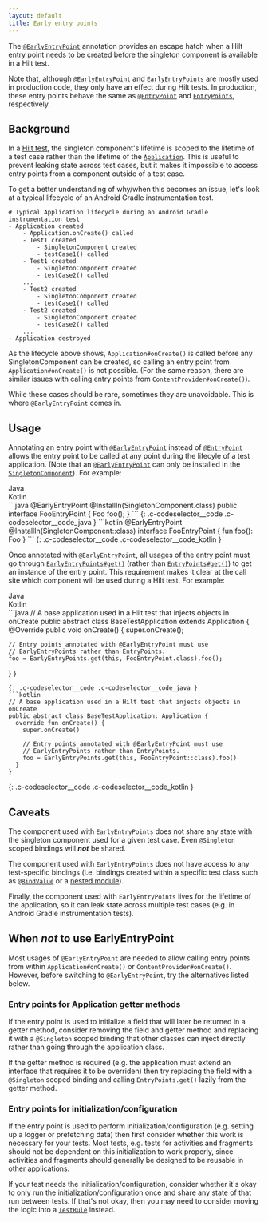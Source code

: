 ```yaml
---
layout: default
title: Early entry points
---
```


The [`@EarlyEntryPoint`] annotation provides an escape hatch when a Hilt
entry point needs to be created before the singleton component is available in
a Hilt test.

Note that, although [`@EarlyEntryPoint`] and [`EarlyEntryPoints`] are
mostly used in production code, they only have an effect during Hilt tests. In
production, these entry points behave the same as [`@EntryPoint`] and
[`EntryPoints`], respectively.

## Background

In a [Hilt test], the singleton component's lifetime is scoped to the
lifetime of a test case rather than the lifetime of the [`Application`].
This is useful to prevent leaking state across test cases, but it makes
it impossible to access entry points from a component outside of a test case.

To get a better understanding of why/when this becomes an issue, let's look at
a typical lifecycle of an Android Gradle instrumentation test.

```
# Typical Application lifecycle during an Android Gradle instrumentation test
- Application created
    - Application.onCreate() called
    - Test1 created
        - SingletonComponent created
        - testCase1() called
    - Test1 created
        - SingletonComponent created
        - testCase2() called
    ...
    - Test2 created
        - SingletonComponent created
        - testCase1() called
    - Test2 created
        - SingletonComponent created
        - testCase2() called
    ...
- Application destroyed
```

As the lifecycle above shows, `Application#onCreate()` is called before any
SingletonComponent can be created, so calling an entry point from
`Application#onCreate()` is not possible. (For the same reason, there are
similar issues with calling entry points from `ContentProvider#onCreate()`).

While these cases should be rare, sometimes they are unavoidable. This is
where `@EarlyEntryPoint` comes in.

## Usage

Annotating an entry point with [`@EarlyEntryPoint`] instead of [`@EntryPoint`]
allows the entry point to be called at any point during the lifecyle of a test
application. (Note that an [`@EarlyEntryPoint`] can only be installed in the
[`SingletonComponent`]). For example:

<div class="c-codeselector__button c-codeselector__button_java">Java</div>
<div class="c-codeselector__button c-codeselector__button_kotlin">Kotlin</div>
```java
@EarlyEntryPoint
@InstallIn(SingletonComponent.class)
public interface FooEntryPoint {
  Foo foo();
}
```
{: .c-codeselector__code .c-codeselector__code_java }
```kotlin
@EarlyEntryPoint
@InstallIn(SingletonComponent::class)
interface FooEntryPoint {
  fun foo(): Foo
}
```
{: .c-codeselector__code .c-codeselector__code_kotlin }

Once annotated with `@EarlyEntryPoint`, all usages of the entry point must
go through [`EarlyEntryPoints#get()`] (rather than [`EntryPoints#get()`]) to
get an instance of the entry point. This requirement makes it clear at the call
site which component will be used during a Hilt test. For example:

<div class="c-codeselector__button c-codeselector__button_java">Java</div>
<div class="c-codeselector__button c-codeselector__button_kotlin">Kotlin</div>
```java
// A base application used in a Hilt test that injects objects in onCreate
public abstract class BaseTestApplication extends Application {
  @Override
  public void onCreate() {
    super.onCreate();

    // Entry points annotated with @EarlyEntryPoint must use
    // EarlyEntryPoints rather than EntryPoints.
    foo = EarlyEntryPoints.get(this, FooEntryPoint.class).foo();
  }
}
```
{: .c-codeselector__code .c-codeselector__code_java }
```kotlin
// A base application used in a Hilt test that injects objects in onCreate
public abstract class BaseTestApplication: Application {
  override fun onCreate() {
    super.onCreate()

    // Entry points annotated with @EarlyEntryPoint must use
    // EarlyEntryPoints rather than EntryPoints.
    foo = EarlyEntryPoints.get(this, FooEntryPoint::class).foo()
  }
}
```
{: .c-codeselector__code .c-codeselector__code_kotlin }

## Caveats

The component used with `EarlyEntryPoints` does not share any state with the
singleton component used for a given test case. Even `@Singleton` scoped
bindings will ***not*** be shared.

The component used with `EarlyEntryPoints` does not have access to any
test-specific bindings (i.e. bindings created within a specific test class such
as [`@BindValue`](testing.md#bind-value) or a
[nested module](testing.md#nested-modules)).

Finally, the component used with `EarlyEntryPoints` lives for the lifetime
of the application, so it can leak state across multiple test cases (e.g. in
Android Gradle instrumentation tests).

## When ***not*** to use EarlyEntryPoint

Most usages of `@EarlyEntryPoint` are needed to allow calling entry
points from within `Application#onCreate()` or `ContentProvider#onCreate()`.
However, before switching to `@EarlyEntryPoint`, try the alternatives listed
below.

### Entry points for Application getter methods

If the entry point is used to initialize a field that will later be returned in
a getter method, consider removing the field and getter method and replacing it
with a `@Singleton` scoped binding that other classes can inject directly
rather than going through the application class.

If the getter method is required (e.g. the application must extend an interface
that requires it to be overriden) then try replacing the field with a
`@Singleton` scoped binding and calling `EntryPoints.get()` lazily from the
getter method.

### Entry points for initialization/configuration

If the entry point is used to perform initialization/configuration (e.g.
setting up a logger or prefetching data) then first consider whether this work
is necessary for your tests. Most tests, e.g. tests for activities and fragments
should not be dependent on this initialization to work properly, since
activities and fragments should generally be designed to be reusable in other
applications.

If your test needs the initialization/configuration, consider whether it's okay
to only run the initialization/configuration once and share any state of that
run between tests. If that's not okay, then you may need to consider moving the
logic into a [`TestRule`] instead.

[`@EarlyEntryPoint`]:(https://dagger.dev/api/latest/dagger/hilt/android/EarlyEntryPoint.html)
[`EarlyEntryPoints`]:(https://dagger.dev/api/latest/dagger/hilt/android/EarlyEntryPoints.html)
[entry point]:(https://dagger.dev/api/latest/dagger/hilt/EntryPoint.html)
[Hilt test]:(https://dagger.dev/api/latest/dagger/hilt/android/testing/HiltAndroidTest.html)
[`Application`]:(https://developer.android.com/reference/android/app/Application.html)
[`EarlyEntryPoints#get()`]:(https://dagger.dev/api/latest/dagger/hilt/android/EarlyEntryPoint.html)
[`EntryPoints#get()`]:(https://dagger.dev/api/latest/dagger/hilt/EntryPoints.html)
[`TestRule`]:(https://junit.org/junit4/javadoc/4.12/index.html?org/junit/rules/TestRule.html)
[`@EntryPoint`]:(https://dagger.dev/api/latest/dagger/hilt/EntryPoint.html)
[`EntryPoints`]:(https://dagger.dev/api/latest/dagger/hilt/EntryPoints.html)
[`SingletonComponent`]:(https://dagger.dev/api/latest/dagger/hilt/components/SingletonComponent.html)
